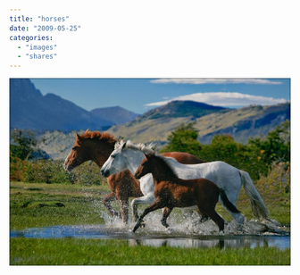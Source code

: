 ```yaml
---
title: "horses"
date: "2009-05-25"
categories: 
  - "images"
  - "shares"
---
```


![](images/4wnP83SaFnxalb05rmWvQ8eLo1_1280.jpg)

